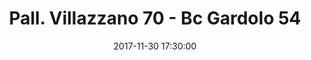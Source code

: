 ---
title: Pall. Villazzano 70 - Bc Gardolo 54
date: 2017-11-30 17:30:00
squadra-a: Pall. Villazzano
punteggio-a: 54
squadra-b: Bc Gardolo
punteggio-b: 70
partite/squadra: under-13-17-18
luogo: PALESTRA S.M. PASCOLI
categoria: under 13
---